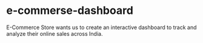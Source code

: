 # e-commerse-dashboard
 E-Commerce Store wants us to create an interactive dashboard to track and analyze their online sales across India.
